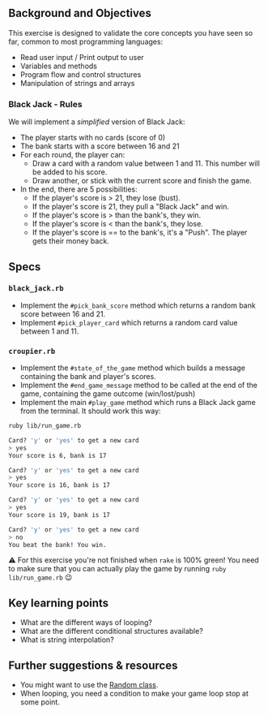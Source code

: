## Background and Objectives

This exercise is designed to validate the core concepts you have seen so far, common to most programming languages:

- Read user input / Print output to user
- Variables and methods
- Program flow and control structures
- Manipulation of strings and arrays

### Black Jack - Rules

We will implement a *simplified* version of Black Jack:

- The player starts with no cards (score of 0)
- The bank starts with a score between 16 and 21
- For each round, the player can:
  - Draw a card with a random value between 1 and 11. This number will be added to his score.
  - Draw another, or stick with the current score and finish the game.
- In the end, there are 5 possibilities:
  - If the player's score is > 21, they lose (bust).
  - If the player's score is 21, they pull a "Black Jack" and win.
  - If the player's score is > than the bank's, they win.
  - If the player's score is < than the bank's, they lose.
  - If the player's score is == to the bank's, it's a "Push". The player gets their money back.

## Specs

### `black_jack.rb`

- Implement the `#pick_bank_score` method which returns a random bank score between 16 and 21.
- Implement `#pick_player_card` which returns a random card value between 1 and 11.

### `croupier.rb`

- Implement the `#state_of_the_game` method which builds a message containing the bank and player's scores.
- Implement the `#end_game_message` method to be called at the end of the game, containing the game outcome (win/lost/push)
- Implement the main `#play_game` method which runs a Black Jack game from the terminal. It should work this way:

```bash
ruby lib/run_game.rb

Card? 'y' or 'yes' to get a new card
> yes
Your score is 6, bank is 17

Card? 'y' or 'yes' to get a new card
> yes
Your score is 16, bank is 17

Card? 'y' or 'yes' to get a new card
> yes
Your score is 19, bank is 17

Card? 'y' or 'yes' to get a new card
> no
You beat the bank! You win.
```

⚠️ For this exercise you're not finished when `rake` is 100% green! You need to make sure that you can actually play the game by running `ruby lib/run_game.rb` 😉

## Key learning points

- What are the different ways of looping?
- What are the different conditional structures available?
- What is string interpolation?

## Further suggestions & resources

- You might want to use the [Random class](http://www.ruby-doc.org/core-2.4.0/Random.html).
- When looping, you need a condition to make your game loop stop at some point.
